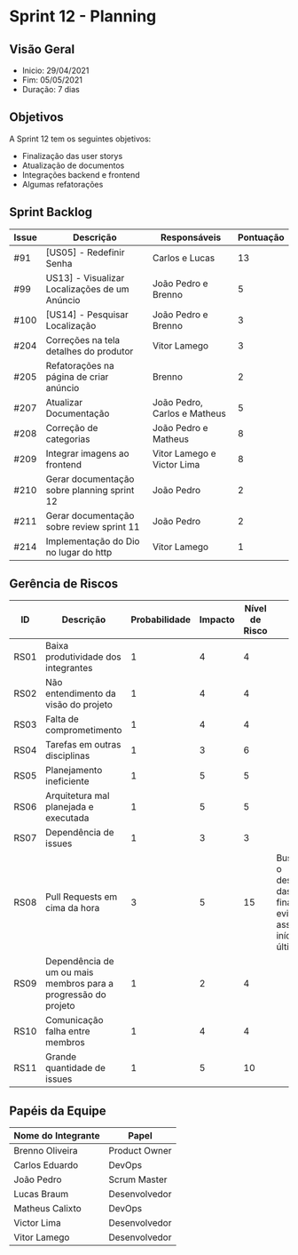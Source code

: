 # Sprint 12 - Planning

## Visão Geral
- Inicio: 29/04/2021
- Fim: 05/05/2021
- Duração: 7 dias
 
## Objetivos
A Sprint 12 tem os seguintes objetivos:

- Finalização das user storys
- Atualização de documentos
- Integrações backend e frontend
- Algumas refatorações

## Sprint Backlog
| Issue | Descrição | Responsáveis | Pontuação
|--|--|--|--|
|#91|[US05] - Redefinir Senha|Carlos e Lucas|13
|#99|US13] - Visualizar Localizações de um Anúncio|João Pedro e Brenno|5
|#100|[US14] - Pesquisar Localização|João Pedro e Brenno|3
|#204|Correções na tela detalhes do produtor|Vitor Lamego|3
|#205|Refatorações na página de criar anúncio|Brenno|2
|#207|Atualizar Documentação|João Pedro, Carlos e Matheus|5
|#208|Correção de categorias|João Pedro e Matheus|8
|#209|Integrar imagens ao frontend|Vitor Lamego e Victor Lima|8
|#210|Gerar documentação sobre planning sprint 12|João Pedro|2
|#211|Gerar documentação sobre review sprint 11|João Pedro|2
|#214|Implementação do Dio no lugar do http|Vitor Lamego|1

## Gerência de Riscos
| ID | Descrição | Probabilidade | Impacto | Nível de Risco | Ação
|--|--|--|--|--|--|
|RS01|Baixa produtividade dos integrantes|1|4|4|
|RS02|Não entendimento da visão do projeto|1|4|4|
|RS03|Falta de comprometimento|1|4|4|
|RS04|Tarefas em outras disciplinas|1|3|6|
|RS05|Planejamento ineficiente|1|5|5|
|RS06|Arquitetura mal planejada e executada|1|5|5|
|RS07|Dependência de issues|1|3|3|
|RS08|Pull Requests em cima da hora|3|5|15|Buscar começar o desenvolvimento das issues no final de semana evitando-se assim o seu início nos últimos dias 
|RS09|Dependência de um ou mais membros para a progressão do projeto|1|2|4|
|RS10|Comunicação falha entre membros|1|4|4|
|RS11|Grande quantidade de issues|1|5|10|

## Papéis da Equipe
| Nome do Integrante | Papel |
|--|--|
|Brenno Oliveira|Product Owner
|Carlos Eduardo|DevOps
|João Pedro|Scrum Master
|Lucas Braum|Desenvolvedor
|Matheus Calixto|DevOps
|Victor Lima|Desenvolvedor
|Vitor Lamego|Desenvolvedor
